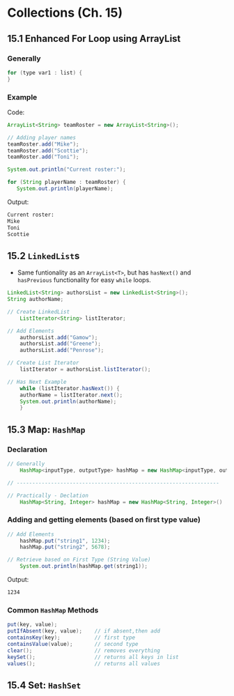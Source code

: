 # Collections (Ch. 15)

## 15.1 Enhanced For Loop using ArrayList

### Generally

```java
for (type var1 : list) {
}
```

### Example

Code:

```java
ArrayList<String> teamRoster = new ArrayList<String>();

// Adding player names
teamRoster.add("Mike");
teamRoster.add("Scottie");
teamRoster.add("Toni");

System.out.println("Current roster:");

for (String playerName : teamRoster) {
   System.out.println(playerName);
```

Output:

```txt
Current roster:
Mike
Toni
Scottie

```

## 15.2 `LinkedList`s

* Same funtionality as an `ArrayList<T>`, but has `hasNext()` and `hasPrevious` functionality for easy `while` loops.

```java
LinkedList<String> authorsList = new LinkedList<String>();  
String authorName;

// Create LinkedList
    ListIterator<String> listIterator;

// Add Elements
    authorsList.add("Gamow");  
    authorsList.add("Greene");  
    authorsList.add("Penrose");

// Create List Iterator
    listIterator = authorsList.listIterator();

// Has Next Example
    while (listIterator.hasNext()) {
    authorName = listIterator.next();
    System.out.println(authorName);  
    }
```

## 15.3 Map: `HashMap`

### Declaration

```java
// Generally
    HashMap<inputType, outputType> hashMap = new HashMap<inputType, outputType>()

// -----------------------------------------------------------------

// Practically - Declation
    HashMap<String, Integer> hashMap = new HashMap<String, Integer>()
```

### Adding and getting elements (based on first type value)

```java
// Add Elements
    hashMap.put("string1", 1234);
    hashMap.put("string2", 5678);

// Retrieve based on First Type (String Value)
    System.out.println(hashMap.get(string1));
```

Output:

```txt
1234
```

### Common `HashMap` Methods

```java
put(key, value);
putIfAbsent(key, value);    // if absent,then add
containsKey(key);           // first type
containsValue(value);       // second type
clear();                    // removes everything
keySet();                   // returns all keys in list
values();                   // returns all values
```

## 15.4 Set: `HashSet`

